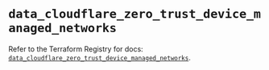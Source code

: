 # `data_cloudflare_zero_trust_device_managed_networks`

Refer to the Terraform Registry for docs: [`data_cloudflare_zero_trust_device_managed_networks`](https://registry.terraform.io/providers/cloudflare/cloudflare/5.10.0/docs/data-sources/zero_trust_device_managed_networks).
